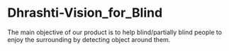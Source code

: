 # Dhrashti-Vision_for_Blind
The main objective of our product is to help blind/partially blind people to enjoy the surrounding by detecting object around them.
